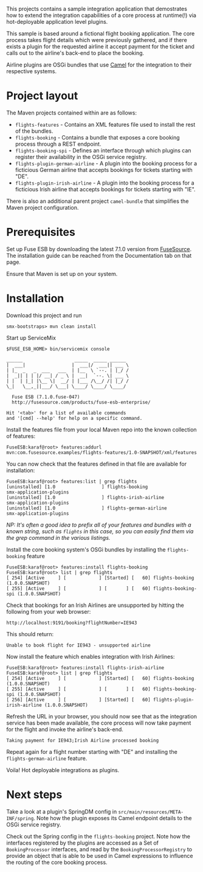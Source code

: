 This projects contains a sample integration application that demostrates how to extend the integration capabilities of a core process at runtime(!) via hot-deployable application level plugins.

This sample is based around a fictional flight booking application. The core process takes flight details which were previously gathered, and if there exists a plugin for the requested airline it accept payment for the ticket and calls out to the airline's back-end to place the booking. 

Airline plugins are OSGi bundles that use [Camel](http://fusesource.com/products/enterprise-camel/) for the integration to their respective systems.

Project layout
==============
The Maven projects contained within are as follows:

* `flights-features` - Contains an XML features file used to install the rest of the bundles.
* `flights-booking` - Contains a bundle that exposes a core booking process through a REST endpoint.
* `flights-booking-spi` - Defines an interface through which plugins can register their availability in the OSGi service registry.
* `flights-plugin-german-airline` - A plugin into the booking process for a ficticious German airline that accepts bookings for tickets starting with "DE".
* `flights-plugin-irish-airline` - A plugin into the booking process for a ficticious Irish airline that accepts bookings for tickets starting with "IE".

There is also an additional parent project `camel-bundle` that simplifies the Maven project configuration.

Prerequisites
=============
Set up Fuse ESB by downloading the latest 7.1.0 version from [FuseSource](http://fusesource.com/). The installation guide can be reached from the Documentation tab on that page.

Ensure that Maven is set up on your system. 

Installation
============
Download this project and run

	smx-bootstraps> mvn clean install

Start up ServiceMix

	$FUSE_ESB_HOME> bin/servicemix console
	
    ______                   _____  _____ ______
    |  ___|                 |  ___|/  ___|| ___ \
    | |_  _   _  ___   ___  | |__  \ `--. | |_/ /
    |  _|| | | |/ __| / _ \ |  __|  `--. \| ___ \
    | |  | |_| |\__ \|  __/ | |___ /\__/ /| |_/ /
    \_|   \__,_||___/ \___| \____/ \____/ \____/

      Fuse ESB (7.1.0.fuse-047)
      http://fusesource.com/products/fuse-esb-enterprise/

    Hit '<tab>' for a list of available commands
    and '[cmd] --help' for help on a specific command.


Install the features file from your local Maven repo into the known collection of features:

	FuseESB:karaf@root> features:addurl mvn:com.fusesource.examples/flights-features/1.0-SNAPSHOT/xml/features

You can now check that the features defined in that file are available for installation:

	FuseESB:karaf@root> features:list | grep flights
	[uninstalled] [1.0                 ] flights-booking                      smx-application-plugins           
	[uninstalled] [1.0                 ] flights-irish-airline                smx-application-plugins           
	[uninstalled] [1.0                 ] flights-german-airline               smx-application-plugins

_NP: It's often a good idea to prefix all of your features and bundles with a known string, such as `flights` in this case, so you can easily find them via the grep command in the various listings._

Install the core booking system's OSGi bundles by installing the `flights-booking` feature

	FuseESB:karaf@root> features:install flights-booking
	FuseESB:karaf@root> list | grep flights
	[ 254] [Active     ] [            ] [Started] [   60] flights-booking (1.0.0.SNAPSHOT)
	[ 255] [Active     ] [            ] [       ] [   60] flights-booking-spi (1.0.0.SNAPSHOT)

Check that bookings for an Irish Airlines are unsupported by hitting the following from your web browser:

	http://localhost:9191/booking?flightNumber=IE943

This should return:

	Unable to book flight for IE943 - unsupported airline

Now install the feature which enables integration with Irish Airlines:

	FuseESB:karaf@root> features:install flights-irish-airline 
	FuseESB:karaf@root> list | grep flights
	[ 254] [Active     ] [            ] [Started] [   60] flights-booking (1.0.0.SNAPSHOT)
	[ 255] [Active     ] [            ] [       ] [   60] flights-booking-spi (1.0.0.SNAPSHOT)
	[ 256] [Active     ] [            ] [Started] [   60] flights-plugin-irish-airline (1.0.0.SNAPSHOT)

Refresh the URL in your browser, you should now see that as the integration service has been made available, the core process will now take payment for the flight and invoke the airline's back-end.

	Taking payment for IE943;Irish Airline processed booking 

Repeat again for a flight number starting with "DE" and installing the `flights-german-airline` feature.

Voila! Hot deployable integrations as plugins.

Next steps
==========

Take a look at a plugin's SpringDM config in `src/main/resources/META-INF/spring`. Note how the plugin exposes its Camel endpoint details to the OSGi service registry.

Check out the Spring config in the `flights-booking` project. Note how the interfaces registered by the plugins are accessed as a Set of `BookingProcessor` interfaces, and read by the `BookingProcessorRegistry` to provide an object that is able to be used in Camel expressions to influence the routing of the core booking process.
